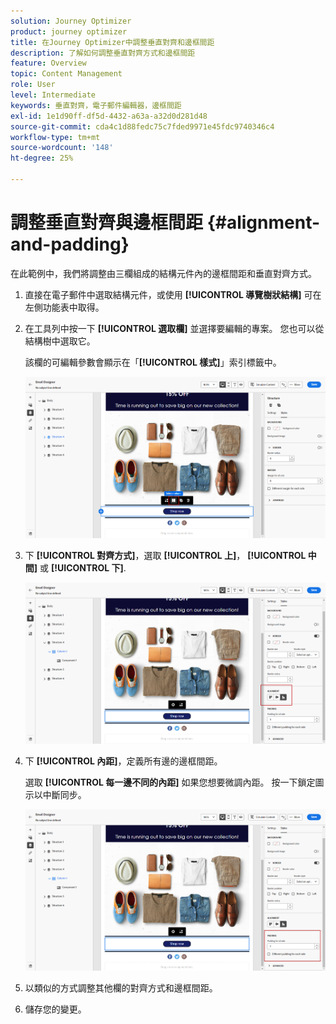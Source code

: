 ```yaml
---
solution: Journey Optimizer
product: journey optimizer
title: 在Journey Optimizer中調整垂直對齊和邊框間距
description: 了解如何調整垂直對齊方式和邊框間距
feature: Overview
topic: Content Management
role: User
level: Intermediate
keywords: 垂直對齊，電子郵件編輯器，邊框間距
exl-id: 1e1d90ff-df5d-4432-a63a-a32d0d281d48
source-git-commit: cda4c1d88fedc75c7fded9971e45fdc9740346c4
workflow-type: tm+mt
source-wordcount: '148'
ht-degree: 25%

---
```


# 調整垂直對齊與邊框間距 {#alignment-and-padding}

在此範例中，我們將調整由三欄組成的結構元件內的邊框間距和垂直對齊方式。

1. 直接在電子郵件中選取結構元件，或使用 **[!UICONTROL 導覽樹狀結構]** 可在左側功能表中取得。

1. 在工具列中按一下 **[!UICONTROL 選取欄]** 並選擇要編輯的專案。 您也可以從結構樹中選取它。

   該欄的可編輯參數會顯示在「**[!UICONTROL 樣式]**」索引標籤中。

   ![](assets/alignment_2.png)

1. 下 **[!UICONTROL 對齊方式]**，選取 **[!UICONTROL 上]**， **[!UICONTROL 中間]** 或 **[!UICONTROL 下]**.

   ![](assets/alignment_3.png)

1. 下 **[!UICONTROL 內距]**，定義所有邊的邊框間距。

   選取 **[!UICONTROL 每一邊不同的內距]** 如果您想要微調內距。 按一下鎖定圖示以中斷同步。

   ![](assets/alignment_4.png)

1. 以類似的方式調整其他欄的對齊方式和邊框間距。

1. 儲存您的變更。

